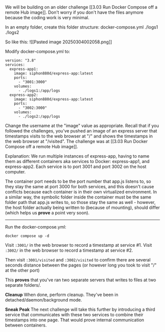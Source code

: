 We will be building on an older challenge [[3.03 Run Docker Compose off a remote Hub image]]. Don't worry if you don't have the files anymore because the coding work is very minimal.

In an empty folder, create this folder structure:
docker-compose.yml
./logs1
./logs2

So like this:
![[Pasted image 20250304002058.png]]

Modify docker-compose.yml to:
```
version: "3.8"
services:
  express-app1:
    image: siphon880d/express-app:latest
    ports:
      - "3001:3000"
    volumes:
      - ./logs1:/app/logs
  express-app2:
    image: siphon880d/express-app:latest
    ports:
      - "3002:3000"
    volumes:
      - ./logs2:/app/logs
```

Change the username at the "image" value as appropriate. Recall that if you followed the challenges, you've pushed an image of an express server that timestamps visits to the web browser at "/" and shows the timestamps in the web browser at "/visited". The challenge was at [[3.03 Run Docker Compose off a remote Hub image]].

Explanation: We run multiple instances of express-app, having to name them as different containers aka services to Docker: express-app1, and express-app2. Each service is to port 3001 and port 3002 on the host computer. 

The container port needs to be the port number that app.js listens to, so they stay the same at port 3000 for both services, and this doesn't cause conflicts because each container is in their own virtualized environment. In a similar way, the symbolic folder inside the container must be the same folder path that app.js writes to, so those stay the same as well - however, the host folder actually being written to (because of mounting), should differ (which helps us **prove** a point very soon).

---

Run the docker-compose.yml:
```
docker compose up -d
```

Visit `:3001/` in the web browser to record a timestamp at service #1.
Visit `:3002/` in the web browser to record a timestamp at service #2.

Then visit `:3001/visited` and `:3002/visited` to confirm there are several seconds distance between the pages (or however long you took to visit "/" at the other port)

This **proves** that you've ran two separate servers that writes to files at two separate folders/.

**Cleanup**
When done, perform cleanup. They've been in detached/daemon/background mode.

**Sneak Peak**
The next challenge will take this further by introducing a third service that communicates with these two services to combine their timestamps into one page. That would prove internal communication between containers.

